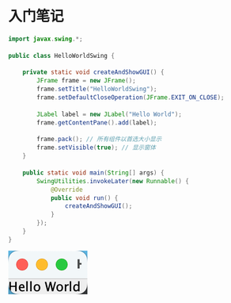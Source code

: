 # 入门笔记



```java
import javax.swing.*;

public class HelloWorldSwing {

    private static void createAndShowGUI() {
        JFrame frame = new JFrame();
        frame.setTitle("HelloWorldSwing");
        frame.setDefaultCloseOperation(JFrame.EXIT_ON_CLOSE);

        JLabel label = new JLabel("Hello World");
        frame.getContentPane().add(label);

        frame.pack(); // 所有组件以首选大小显示
        frame.setVisible(true); // 显示窗体
    }

    public static void main(String[] args) {
        SwingUtilities.invokeLater(new Runnable() {
            @Override
            public void run() {
                createAndShowGUI();
            }
        });
    }
}
```



![image-20230430170714005](https://raw.githubusercontent.com/huxiaoning/img/master/20230430170714.png)

